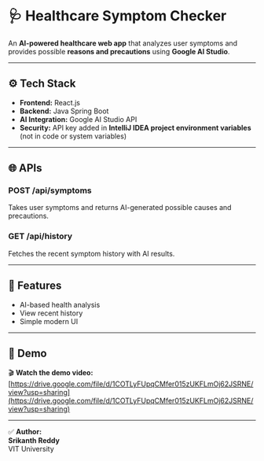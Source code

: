 # 🩺 Healthcare Symptom Checker

An **AI-powered healthcare web app** that analyzes user symptoms and provides possible **reasons and precautions** using **Google AI Studio**.

---

## ⚙️ Tech Stack

- **Frontend:** React.js  
- **Backend:** Java Spring Boot  
- **AI Integration:** Google AI Studio API  
- **Security:** API key added in **IntelliJ IDEA project environment variables**  
  (not in code or system variables)

---

## 🌐 APIs

### **POST /api/symptoms**
Takes user symptoms and returns AI-generated possible causes and precautions.  

### **GET /api/history**
Fetches the recent symptom history with AI results.  

---

## 🧠 Features

- AI-based health analysis  
- View recent history  
- Simple modern UI  

---

## 🎥 Demo

🎬 **Watch the demo video:**  
[https://drive.google.com/file/d/1COTLyFUpqCMfer015zUKFLmOj62JSRNE/view?usp=sharing](https://drive.google.com/file/d/1COTLyFUpqCMfer015zUKFLmOj62JSRNE/view?usp=sharing)

---

✅ **Author:**  
**Srikanth Reddy**  
VIT University
